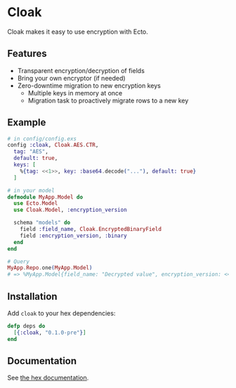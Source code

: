 Cloak
======

Cloak makes it easy to use encryption with Ecto.

## Features

- Transparent encryption/decryption of fields
- Bring your own encryptor (if needed)
- Zero-downtime migration to new encryption keys
    - Multiple keys in memory at once
    - Migration task to proactively migrate rows to a new key

## Example

```elixir
# in config/config.exs
config :cloak, Cloak.AES.CTR,
  tag: "AES",
  default: true,
  keys: [
    %{tag: <<1>>, key: :base64.decode("..."), default: true}
  ]

# in your model
defmodule MyApp.Model do
  use Ecto.Model
  use Cloak.Model, :encryption_version

  schema "models" do
    field :field_name, Cloak.EncryptedBinaryField
    field :encryption_version, :binary
  end
end

# Query
MyApp.Repo.one(MyApp.Model)
# => %MyApp.Model{field_name: "Decrypted value", encryption_version: <<"AES", 1>>}
```

## Installation

Add `cloak` to your hex dependencies:

```elixir
defp deps do
  [{:cloak, "0.1.0-pre"}]
end
```

## Documentation

See [the hex documentation](http://hexdocs.pm/cloak).
